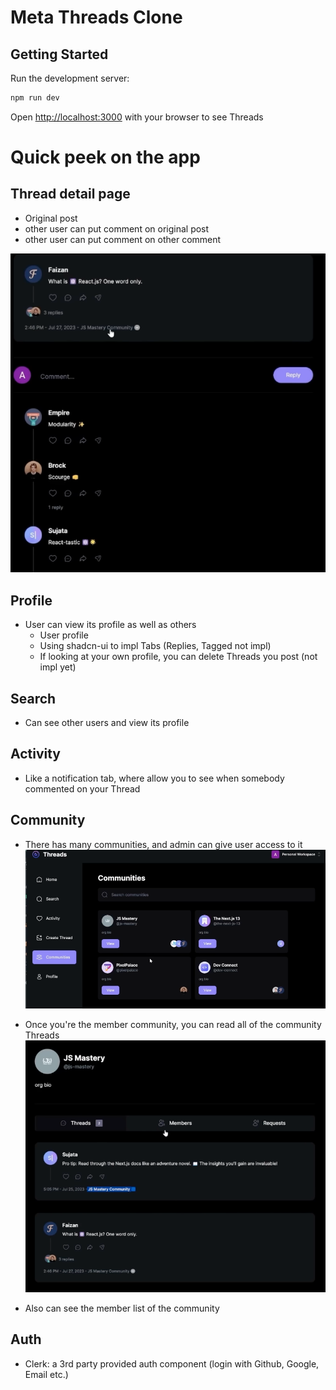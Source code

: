 # Meta Threads Clone

## Getting Started

Run the development server:
```bash
npm run dev
```

Open [http://localhost:3000](http://localhost:3000) with your browser to see Threads

# Quick peek on the app

## Thread detail page

- Original post
- other user can put comment on original post
- other user can put comment on other comment

![Thread Detail Page](doc_img/Thread_detail_page.png)

## Profile

- User can view its profile as well as others
    - User profile
    - Using shadcn-ui to impl Tabs (Replies, Tagged not impl)
    - If looking at your own profile, you can delete Threads you post (not impl yet)


## Search

- Can see other users and view its profile


## Activity

- Like a notification tab, where allow you to see when somebody commented on your Thread


## Community

- There has many communities, and admin can give user access to it
![Different Community](doc_img/Community_page.png)

- Once you're the member community, you can read all of the community Threads
![Community Home Page](doc_img/Community_detail_page.png)

- Also can see the member list of the community


## Auth

- Clerk: a 3rd party provided auth component (login with Github, Google, Email etc.) 

